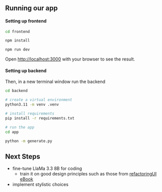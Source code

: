 ## Running our app


#### Setting up frontend 

```bash
cd frontend

npm install

npm run dev
```

Open [http://localhost:3000](http://localhost:3000) with your browser to see the result.

#### Setting up backend

Then, in a new terminal window run the backend 


```bash
cd backend

# create a virtual environment
python3.11 -m venv .venv

# install requirements
pip install -r requirements.txt

# run the app
cd app

python -m generate.py
```

## Next Steps

- fine-tune LlaMa 3.3 8B for coding
  - train it on good design principles such as those from [refactoringUI eBook](https://www.refactoringui.com/)
- implement stylistic choices
